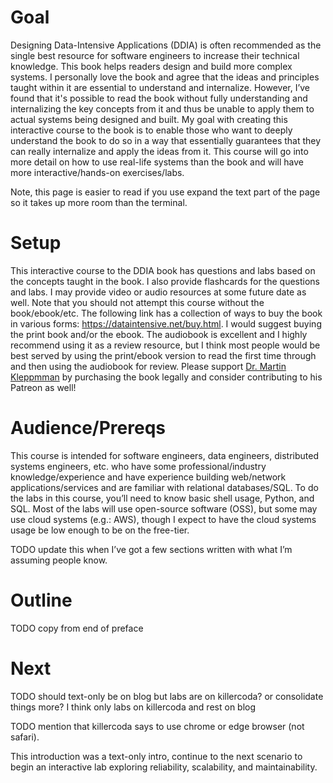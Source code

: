 # Goal

Designing Data-Intensive Applications (DDIA) is often recommended as the single best resource for software engineers to increase their technical knowledge. This book helps readers design and build more complex systems. I personally love the book and agree that the ideas and principles taught within it are essential to understand and internalize. However, I’ve found that it's possible to read the book without fully understanding and internalizing the key concepts from it and thus be unable to apply them to actual systems being designed and built. My goal with creating this interactive course to the book is to enable those who want to deeply understand the book to do so in a way that essentially guarantees that they can really internalize and apply the ideas from it. This course will go into more detail on how to use real-life systems than the book and will have more interactive/hands-on exercises/labs.

Note, this page is easier to read if you use expand the text part of the page so it takes up more room than the terminal.

# Setup

This interactive course to the DDIA book has questions and labs based on the concepts taught in the book. I also provide flashcards for the questions and labs. I may provide video or audio resources at some future date as well. Note that you should not attempt this course without the book/ebook/etc. The following link has a collection of ways to buy the book in various forms: https://dataintensive.net/buy.html. I would suggest buying the print book and/or the ebook. The audiobook is excellent and I highly recommend using it as a review resource, but I think most people would be best served by using the print/ebook version to read the first time through and then using the audiobook for review. Please support [Dr. Martin Kleppmman](https://martin.kleppmann.com) by purchasing the book legally and consider contributing to his Patreon as well!

# Audience/Prereqs

This course is intended for software engineers, data engineers, distributed systems engineers, etc. who have some professional/industry knowledge/experience and have experience building web/network applications/services and are familiar with relational databases/SQL. To do the labs in this course, you’ll need to know basic shell usage, Python, and SQL. Most of the labs will use open-source software (OSS), but some may use cloud systems (e.g.: AWS), though I expect to have the cloud systems usage be low enough to be on the free-tier.

TODO update this when I’ve got a few sections written with what I’m assuming people know.

# Outline

TODO copy from end of preface

# Next

TODO should text-only be on blog but labs are on killercoda? or consolidate things more? I think only labs on killercoda and rest on blog

TODO mention that killercoda says to use chrome or edge browser (not safari).

This introduction was a text-only intro, continue to the next scenario to begin an interactive lab exploring reliability, scalability, and maintainability.